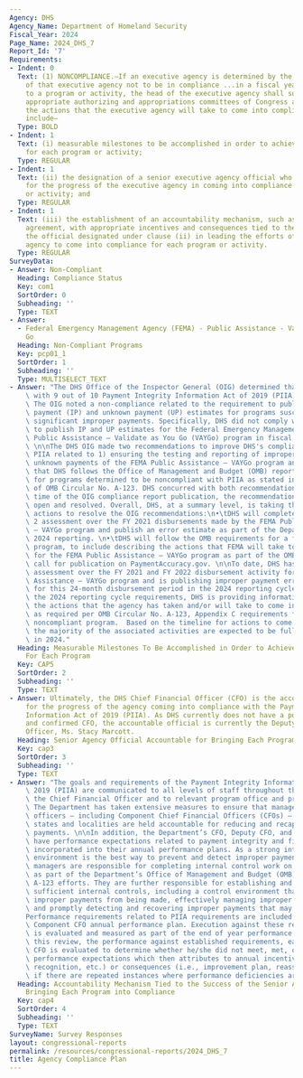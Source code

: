 ```yaml
---
Agency: DHS
Agency_Name: Department of Homeland Security
Fiscal_Year: 2024
Page_Name: 2024_DHS_7
Report_Id: '7'
Requirements:
- Indent: 0
  Text: (1) NONCOMPLIANCE.—If an executive agency is determined by the Inspector General
    of that executive agency not to be in compliance ...in a fiscal year with respect
    to a program or activity, the head of the executive agency shall submit to the
    appropriate authorizing and appropriations committees of Congress a plan describing
    the actions that the executive agency will take to come into compliance. The plan...shall
    include—
  Type: BOLD
- Indent: 1
  Text: (i) measurable milestones to be accomplished in order to achieve compliance
    for each program or activity;
  Type: REGULAR
- Indent: 1
  Text: (ii) the designation of a senior executive agency official who shall be accountable
    for the progress of the executive agency in coming into compliance for each program
    or activity; and
  Type: REGULAR
- Indent: 1
  Text: (iii) the establishment of an accountability mechanism, such as a performance
    agreement, with appropriate incentives and consequences tied to the success of
    the official designated under clause (ii) in leading the efforts of the executive
    agency to come into compliance for each program or activity.
  Type: REGULAR
SurveyData:
- Answer: Non-Compliant
  Heading: Compliance Status
  Key: com1
  SortOrder: 0
  Subheading: ''
  Type: TEXT
- Answer:
  - Federal Emergency Management Agency (FEMA) - Public Assistance - Validate as You
    Go
  Heading: Non-Compliant Programs
  Key: pcp01_1
  SortOrder: 1
  Subheading: ''
  Type: MULTISELECT_TEXT
- Answer: "The DHS Office of the Inspector General (OIG) determined that DHS complied\
    \ with 9 out of 10 Payment Integrity Information Act of 2019 (PIIA) requirements.\
    \ The OIG noted a non-compliance related to the requirement to publish improper\
    \ payment (IP) and unknown payment (UP) estimates for programs susceptible to\
    \ significant improper payments. Specifically, DHS did not comply with the requirement\
    \ to publish IP and UP estimates for the Federal Emergency Management Agency (FEMA)\
    \ Public Assistance – Validate as You Go (VAYGo) program in fiscal year (FY) 2023.\
    \ \n\nThe DHS OIG made two recommendations to improve DHS's compliance with the\
    \ PIIA related to 1) ensuring the testing and reporting of improper payments and\
    \ unknown payments of the FEMA Public Assistance – VAYGo program and 2) ensuring\
    \ that DHS follows the Office of Management and Budget (OMB) reporting requirements\
    \ for programs determined to be noncompliant with PIIA as stated in Appendix C\
    \ of OMB Circular No. A-123. DHS concurred with both recommendations and at the\
    \ time of the OIG compliance report publication, the recommendations were considered\
    \ open and resolved. Overall, DHS, at a summary level, is taking the following\
    \ actions to resolve the OIG recommendations:\n•\tDHS will complete the PIIA Phase\
    \ 2 assessment over the FY 2021 disbursements made by the FEMA Public Assistance\
    \ – VAYGo program and publish an error estimate as part of the Department’s FY\
    \ 2024 reporting. \n•\tDHS will follow the OMB requirements for a first-year noncompliant\
    \ program, to include describing the actions that FEMA will take to achieve compliance\
    \ for the FEMA Public Assistance – VAYGo program as part of the OMB annual data\
    \ call for publication on PaymentAccuracy.gov. \n\nTo date, DHS has completed\
    \ assessment over the FY 2021 and FY 2022 disbursement activity for the FEMA Public\
    \ Assistance – VAYGo program and is publishing improper payment error estimates\
    \ for this 24-month disbursement period in the 2024 reporting cycle. As part of\
    \ the 2024 reporting cycle requirements, DHS is providing information describing\
    \ the actions that the agency has taken and/or will take to come into compliance\
    \ as required per OMB Circular No. A-123, Appendix C requirements for a first-year\
    \ noncompliant program.  Based on the timeline for actions to come into compliance,\
    \ the majority of the associated activities are expected to be fully completed\
    \ in 2024."
  Heading: Measurable Milestones To Be Accomplished in Order to Achieve Compliance
    For Each Program
  Key: CAP5
  SortOrder: 2
  Subheading: ''
  Type: TEXT
- Answer: Ultimately, the DHS Chief Financial Officer (CFO) is the accountable official
    for the progress of the agency coming into compliance with the Payment Integrity
    Information Act of 2019 (PIIA). As DHS currently does not have a politically appointed
    and confirmed CFO, the accountable official is currently the Deputy Chief Financial
    Officer, Ms. Stacy Marcott.
  Heading: Senior Agency Official Accountable for Bringing Each Program into Compliance
  Key: cap3
  SortOrder: 3
  Subheading: ''
  Type: TEXT
- Answer: "The goals and requirements of the Payment Integrity Information Act of\
    \ 2019 (PIIA) are communicated to all levels of staff throughout the Office of\
    \ the Chief Financial Officer and to relevant program office and procurement staff.\
    \ The Department has taken extensive measures to ensure that managers, accountable\
    \ officers – including Component Chief Financial Officers (CFOs) – programs, and\
    \ states and localities are held accountable for reducing and recapturing improper\
    \ payments. \n\nIn addition, the Department’s CFO, Deputy CFO, and senior staff\
    \ have performance expectations related to payment integrity and financial stewardship\
    \ incorporated into their annual performance plans. As a strong internal control\
    \ environment is the best way to prevent and detect improper payments, Component\
    \ managers are responsible for completing internal control work on payment processing\
    \ as part of the Department’s Office of Management and Budget (OMB) Circular No.\
    \ A-123 efforts. They are further responsible for establishing and maintaining\
    \ sufficient internal controls, including a control environment that prevents\
    \ improper payments from being made, effectively managing improper payment risks,\
    \ and promptly detecting and recovering improper payments that may occur.\n\n\
    Performance requirements related to PIIA requirements are included in each DHS\
    \ Component CFO annual performance plan. Execution against these requirements\
    \ is evaluated and measured as part of the end of year performance review. Per\
    \ this review, the performance against established requirements, each Component\
    \ CFO is evaluated to determine whether he/she did not meet, met, or exceeded\
    \ performance expectations which then attributes to annual incentives (i.e., awards,\
    \ recognition, etc.) or consequences (i.e., improvement plan, reassignment, etc.)\
    \ if there are repeated instances where performance deficiencies are noted."
  Heading: Accountability Mechanism Tied to the Success of the Senior Agency Official
    Bringing Each Program into Compliance
  Key: cap4
  SortOrder: 4
  Subheading: ''
  Type: TEXT
SurveyName: Survey Responses
layout: congressional-reports
permalink: /resources/congressional-reports/2024_DHS_7
title: Agency Compliance Plan
---
```

